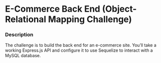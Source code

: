 # E-Commerce Back End (Object-Relational Mapping Challenge)
  
### Description
The challenge is to build the back end for an e-commerce site. You’ll take a working Express.js API and configure it to use Sequelize to interact with a MySQL database.




